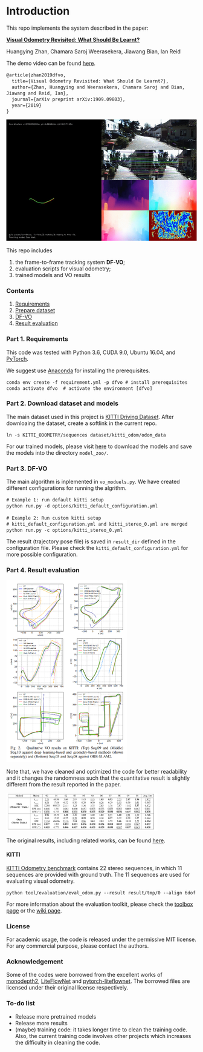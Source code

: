 # Introduction

This repo implements the system described in the paper:

[**Visual Odometry Revisited: What Should Be Learnt?** 
](https://arxiv.org/abs/1909.09803) 

Huangying Zhan, Chamara Saroj Weerasekera, Jiawang Bian, Ian Reid

The demo video can be found [here](https://www.youtube.com/watch?v=Nl8mFU4SJKY).

```
@article{zhan2019dfvo,
  title={Visual Odometry Revisited: What Should Be Learnt?},
  author={Zhan, Huangying and Weerasekera, Chamara Saroj and Bian, Jiawang and Reid, Ian},
  journal={arXiv preprint arXiv:1909.09803},
  year={2019}
}
```

<img src='misc/dfvo_eg.gif' width=640 height=320>

This repo includes
1. the frame-to-frame tracking system **DF-VO**;
2. evaluation scripts for visual odometry; 
3. trained models and VO results


### Contents
1. [Requirements](#part-1-requirements)
2. [Prepare dataset](#part-2-download-dataset-and-models)
3. [DF-VO](#part-3-DF-VO)
4. [Result evaluation](#part-4-result-evaluation)


### Part 1. Requirements

This code was tested with Python 3.6, CUDA 9.0, Ubuntu 16.04, and [PyTorch](https://pytorch.org/).

We suggest use [Anaconda](https://www.anaconda.com/distribution/) for installing the prerequisites.

```
conda env create -f requirement.yml -p dfvo # install prerequisites
conda activate dfvo  # activate the environment [dfvo]
```

### Part 2. Download dataset and models

The main dataset used in this project is [KITTI Driving Dataset](http://www.cvlibs.net/datasets/kitti/eval_odometry.php). After downloaing the dataset, create a softlink in the current repo.
```
ln -s KITTI_ODOMETRY/sequences dataset/kitti_odom/odom_data
```

For our trained models, please visit [here](https://www.dropbox.com/sh/9by21564eb0xloh/AABHFMlWd_ja14c5wU4R1KUua?dl=0) to download the models and save the models into the directory `model_zoo/`.

### Part 3. DF-VO
The main algorithm is inplemented in `vo_moduels.py`.
We have created different configurations for running the algrithm.

``` 
# Example 1: run default kitti setup
python run.py -d options/kitti_default_configuration.yml  

# Example 2: Run custom kitti setup
# kitti_default_configuration.yml and kitti_stereo_0.yml are merged
python run.py -c options/kitti_stereo_0.yml  
```

The result (trajectory pose file) is saved in `result_dir` defined in the configuration file.
Please check the `kitti_default_configuration.yml` for more possible configuration.

### Part 4. Result evaluation
<img src='misc/dfvo_result.png' width=320 height=480>

Note that, we have cleaned and optimized the code for better readability and it changes the randomness such that the quantitative result is slightly different from the result reported in the paper. 

<img src='misc/dfvo_result2.png' width=400 height=100>

The original results, including related works, can be found [here](https://www.dropbox.com/sh/u7x3rt4lz6zx8br/AADshjd33Q3TLCy2stKt6qpJa?dl=0).

#### KITTI
[KITTI Odometry benchmark](http://www.cvlibs.net/datasets/kitti/eval_odometry.php) contains 22 stereo sequences, in which 11 sequences are provided with ground truth. The 11 sequences are used for evaluating visual odometry. 

```
python tool/evaluation/eval_odom.py --result result/tmp/0 --align 6dof
```

For more information about the evaluation toolkit, please check the [toolbox page](https://github.com/Huangying-Zhan/kitti_odom_eval) or the [wiki page](https://github.com/Huangying-Zhan/DF-VO/wiki).


### License
For academic usage, the code is released under the permissive MIT license. For any commercial purpose, please contact the authors.


### Acknowledgement
Some of the codes were borrowed from the excellent works of [monodepth2](https://github.com/nianticlabs/monodepth2), [LiteFlowNet](https://github.com/twhui/LiteFlowNet) and [pytorch-liteflownet](https://github.com/sniklaus/pytorch-liteflownet). The borrowed files are licensed under their original license respectively.

### To-do list
- Release more pretrained models
- Release more results
- (maybe) training code: it takes longer time to clean the training code. Also, the current training code involves other projects which increases the difficulty in cleaning the code.